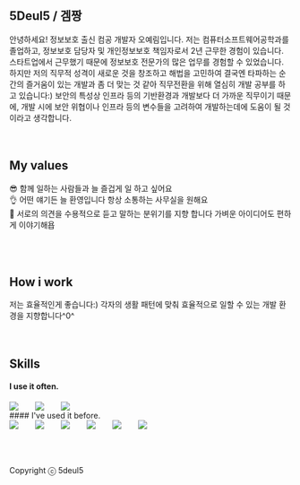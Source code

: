 ## 5Deul5 / 겜짱
안녕하세요! 정보보호 출신 컴공 개발자 오예림입니다. 
저는 컴퓨터소프트웨어공학과를 졸업하고, 정보보호 담당자 및 개인정보보호 책임자로서 2년 근무한 경험이 있습니다.
스타트업에서 근무했기 때문에 정보보호 전문가의 많은 업무를 경험할 수 있었습니다. 하지만 저의 직무적 성격이 새로운 것을 창조하고 해법을 고민하여 결국엔 타파하는 순간의 즐거움이 있는 개발과 
좀 더 맞는 것 같아 직무전환을 위해 열심히 개발 공부를 하고 있습니다:)
보안의 특성상 인프라 등의 기반환경과 개발보다 더 가까운 직무이기 때문에, 개발 시에 보안 위협이나 인프라 등의 변수들을 고려하여 개발하는데에 도움이 될 것이라고 생각합니다.
<br />
<br />
<br />
## My values
😎 함께 일하는 사람들과 늘 즐겁게 일 하고 싶어요<br />
👌 어떤 얘기든 늘 환영입니다 항상 소통하는 사무실을 원해요<br />
🦻 서로의 의견을 수용적으로 듣고 말하는 분위기를 지향 합니다 가벼운 아이디어도 편하게 이야기해욥<br />
<br />
<br />
<br />
## How i work
저는 효율적인게 좋습니다:) 각자의 생활 패턴에 맞춰 효율적으로 일할 수 있는 개발 환경을 지향합니다^0^
<br />
<br />
<br />
## Skills
#### I use it often.
<div style="display:flex;gap:30px;flex-wrap:wrap;">
  <img src="https://img.shields.io/badge/js-F7DF1E?style=for-the-badge&logo=javascript&logoColor=black">
  <img src="https://img.shields.io/badge/react-61DAFB?style=for-the-badge&logo=react&logoColor=black">
  <img src="https://img.shields.io/badge/MySQL-4479A1?style=for-the-badge&logo=mysql&logoColor=white">
</div>
#### I've used it before.
<div style="display:flex;gap:30px;flex-wrap:wrap;">
   <img src="https://img.shields.io/badge/Android-3DDC84?style=for-the-badge&logo=android&logoColor=white">
  <img src="https://img.shields.io/badge/Java-007396?style=for-the-badge&logo=Java&logoColor=white">
  <img src="https://img.shields.io/badge/Docker-2496ED?style=for-the-badge&logo=Docker&logoColor=white">
  <img src="https://img.shields.io/badge/Kubernetes-326CE5?style=for-the-badge&logo=Kubernetes&logoColor=white">
  <img src="https://img.shields.io/badge/Logstash-005571?style=for-the-badge&logo=Logstash&logoColor=white">
  <img src="https://img.shields.io/badge/AWS-232F3E?style=for-the-badge&logo=amazonaws&logoColor=white">
</div>
<br />
<br />
<br />

Copyright ⓒ 5deul5